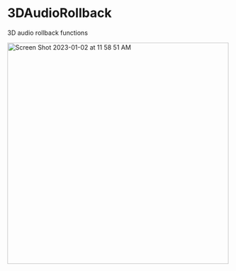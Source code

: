 # 3DAudioRollback
<p>3D audio rollback functions</p>
<img width="499" alt="Screen Shot 2023-01-02 at 11 58 51 AM" src="https://user-images.githubusercontent.com/56200546/210260532-45eb6806-1c29-48c7-8e9c-f30c5718fb3c.png">
